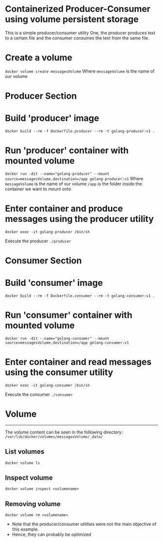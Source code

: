 # Containerized Producer-Consumer using volume persistent storage
This is a simple producer/consumer utility
One, the producer produces text to a certain file and
the consumer consumes the text from the same file.

# Create a volume
```docker volume create messagesVolume```
Where `messageVolume` is the name of our volume

# Producer Section

# Build 'producer' image
```docker build --rm -f Dockerfile.producer --rm -t golang-producer:v1 .```

# Run 'producer' container with mounted volume
```docker run -dit --name="golang-producer" --mount source=messagesVolume,destination=/app golang-producer:v1```
Where
 `messageVolume` is the name of our volume
 `/app` is the folder inside the container we want to mount onto

# Enter container and produce messages using the producer utility
```docker exec -it golang-producer /bin/sh```

Execute the producer
```./producer```

# Consumer Section

# Build 'consumer' image
```docker build --rm -f Dockerfile.consumer --rm -t golang-consumer:v1 .```

# Run 'consumer' container with mounted volume
```docker run -dit --name="golang-consumer" --mount source=messagesVolume,destination=/app golang-consumer:v1```

# Enter container and read messages using the consumer utility
```docker exec -it golang-consumer /bin/sh```

Execute the consumer
```./consumer```

# Volume
----------------------
The volume content can be seen in the following directory:
`/var/lib/docker/volumes/messagesVolume/_data/`

## List volumes
```docker volume ls```

## Inspect volume
```docker volume inspect <volumename>```

## Removing volume
```docker volume rm <volumename>```


* Note that the producer/consumer utilities were not the main objective of this example.
* Hence, they can probably be optimized 
